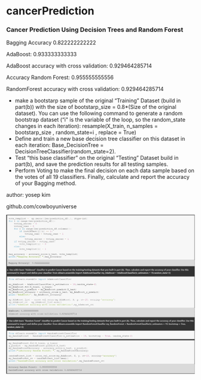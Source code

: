 # cancerPrediction


### Cancer Prediction Using Decision Trees and Random Forest
Bagging Accuracy 0.822222222222

AdaBoost: 0.933333333333

AdaBoost accuracy with cross validation: 0.929464285714

Accuracy Random Forest:  0.955555555556

RandomForest accuracy with cross validation: 0.929464285714

- make a bootstarp sample of the original “Training” Dataset (build in part(b)) with the
size of bootstarp_size = 0.8*(Size of the original dataset). You can use the following
command to generate a random bootstrap dataset (“i" is the variable of the loop, so
the random_state changes in each iteration):
resample(X_train, n_samples = bootstarp_size , random_state=i , replace = True)
- Define and train a new base decision tree classifier on this dataset in each iteration:
Base_DecisionTree = DecisionTreeClassifier(random_state=2).
- Test “this base classifier” on the original “Testing” Dataset build in part(b), and save
the prediction results for all testing samples.
- Perform Voting to make the final decision on each data sample based on the votes of
all 19 classifiers.
Finally, calculate and report the accuracy of your Bagging method.


author: yosep kim

github.com/cowboyuniverse

<!-- ![Screenshot](https://github.com/cowboyuniverse/cancerPrediction/blob/master/blob/Capture.PNG) -->

![Screenshot](Capture.png)
<!-- ![Alt TEXT](blob/Capture.png?raw=true "Title")
![Image description](blob/Capture.png)
![myimage-alt-tag](blob/Capture.png)
![Alt TEXT](Capture.png?raw=true "Title")
![Image description](Capture.png)
![myimage-alt-tag](Capture.png) -->